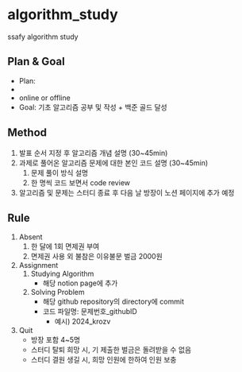 # algorithm_study
ssafy algorithm study

## Plan & Goal
- Plan:
- 
- online or offline
- Goal: 기초 알고리즘 공부 및 작성 + 백준 골드 달성

## Method
1. 발표 순서 지정 후 알고리즘 개념 설명 (30~45min)
2. 과제로 풀어온 알고리즘 문제에 대한 본인 코드 설명 (30~45min)
   1. 문제 풀이 방식 설명
   2. 한 명씩 코드 보면서 code review
3. 알고리즘 및 문제는 스터디 종료 후 다음 날 방장이 노션 페이지에 추가 예정

## Rule
1. Absent
   1. 한 달에 1회 면제권 부여
   2. 면제권 사용 외 불참은 이유불문 벌금 2000원
2. Assignment
   1. Studying Algorithm
      - 해당 notion page에 추가
   2. Solving Problem
      - 해당 github repository의 directory에 commit
      - 코드 파일명: 문제번호_githubID
           - 예시) 2024_krozv
3. Quit
   - 방장 포함 4~5명
   - 스터디 탈퇴 희망 시, 기 제출한 벌금은 돌려받을 수 없음
   - 스터디 결원 생길 시, 희망 인원에 한하여 인원 보충
